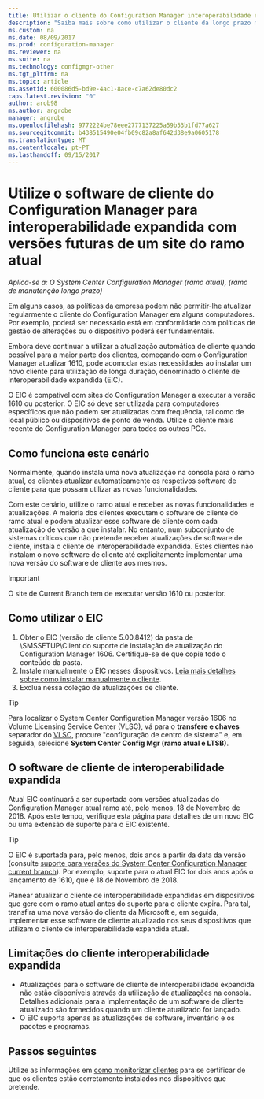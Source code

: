```yaml
---
title: Utilizar o cliente do Configuration Manager interoperabilidade expandida com o ramo atual | Microsoft Docs
description: "Saiba mais sobre como utilizar o cliente da longo prazo manutenção ramo do Configuration Manager com um site do ramo atual."
ms.custom: na
ms.date: 08/09/2017
ms.prod: configuration-manager
ms.reviewer: na
ms.suite: na
ms.technology: configmgr-other
ms.tgt_pltfrm: na
ms.topic: article
ms.assetid: 600086d5-bd9e-4ac1-8ace-c7a62de80dc2
caps.latest.revision: "0"
author: arob98
ms.author: angrobe
manager: angrobe
ms.openlocfilehash: 9772224be78eee2777137225a59b53b1fd77a627
ms.sourcegitcommit: b438515490e04fb09c82a8af642d38e9a0605178
ms.translationtype: MT
ms.contentlocale: pt-PT
ms.lasthandoff: 09/15/2017
---
```

# <a name="use-the-configuration-manager-client-software-for-extended-interoperability-with-future-versions-of-a-current-branch-site"></a>Utilize o software de cliente do Configuration Manager para interoperabilidade expandida com versões futuras de um site do ramo atual

*Aplica-se a: O System Center Configuration Manager (ramo atual), (ramo de manutenção longo prazo)*  

Em alguns casos, as políticas da empresa podem não permitir-lhe atualizar regularmente o cliente do Configuration Manager em alguns computadores. Por exemplo, poderá ser necessário está em conformidade com políticas de gestão de alterações ou o dispositivo poderá ser fundamentais.

Embora deve continuar a utilizar a atualização automática de cliente quando possível para a maior parte dos clientes, começando com o Configuration Manager atualizar 1610, pode acomodar estas necessidades ao instalar um novo cliente para utilização de longa duração, denominado o cliente de interoperabilidade expandida (EIC).

O EIC é compatível com sites do Configuration Manager a executar a versão 1610 ou posterior. O EIC só deve ser utilizada para computadores específicos que não podem ser atualizadas com frequência, tal como de local público ou dispositivos de ponto de venda. Utilize o cliente mais recente do Configuration Manager para todos os outros PCs.

## <a name="how-this-scenario-works"></a>Como funciona este cenário

Normalmente, quando instala uma nova atualização na consola para o ramo atual, os clientes atualizar automaticamente os respetivos software de cliente para que possam utilizar as novas funcionalidades.

Com este cenário, utilize o ramo atual e receber as novas funcionalidades e atualizações. A maioria dos clientes executam o software de cliente do ramo atual e podem atualizar esse software de cliente com cada atualização de versão a que instalar. No entanto, num subconjunto de sistemas críticos que não pretende receber atualizações de software de cliente, instala o cliente de interoperabilidade expandida. Estes clientes não instalam o novo software de cliente até explicitamente implementar uma nova versão do software de cliente aos mesmos.

>[!IMPORTANT]
>O site de Current Branch tem de executar versão 1610 ou posterior.

## <a name="how-to-use-the-eic"></a>Como utilizar o EIC

1. Obter o EIC (versão de cliente 5.00.8412) da pasta de \SMSSETUP\Client do suporte de instalação de atualização do Configuration Manager 1606. Certifique-se de que copie todo o conteúdo da pasta.
2. Instale manualmente o EIC nesses dispositivos. [Leia mais detalhes sobre como instalar manualmente o cliente](/sccm/core/clients/deploy/deploy-clients-to-windows-computers#BKMK_Manual).
3. Exclua nessa coleção de atualizações de cliente.

>[!TIP]
>Para localizar o System Center Configuration Manager versão 1606 no Volume Licensing Service Center (VLSC), vá para o **transfere e chaves** separador do [VLSC](https://www.microsoft.com/Licensing/servicecenter/Downloads/DownloadsAndKeys.aspx), procure "configuração de centro de sistema" e, em seguida, selecione **System Center Config Mgr (ramo atual e LTSB)**.

## <a name="the-extended-interoperability-client-software"></a>O software de cliente de interoperabilidade expandida

Atual EIC continuará a ser suportada com versões atualizadas do Configuration Manager atual ramo até, pelo menos, 18 de Novembro de 2018. Após este tempo, verifique esta página para detalhes de um novo EIC ou uma extensão de suporte para o EIC existente.

>[!TIP]
>O EIC é suportada para, pelo menos, dois anos a partir da data da versão (consulte [suporte para versões do System Center Configuration Manager current branch](/sccm/core/servers/manage/current-branch-versions-supported)). Por exemplo, suporte para o atual EIC for dois anos após o lançamento de 1610, que é 18 de Novembro de 2018.

Planear atualizar o cliente de interoperabilidade expandidas em dispositivos que gere com o ramo atual antes do suporte para o cliente expira. Para tal, transfira uma nova versão do cliente da Microsoft e, em seguida, implementar esse software de cliente atualizado nos seus dispositivos que utilizam o cliente de interoperabilidade expandida atual.

## <a name="limitations-of-the-extended-interoperability-client"></a>Limitações do cliente interoperabilidade expandida

- Atualizações para o software de cliente de interoperabilidade expandida não estão disponíveis através da utilização de atualizações na consola. Detalhes adicionais para a implementação de um software de cliente atualizado são fornecidos quando um cliente atualizado for lançado.
- O EIC suporta apenas as atualizações de software, inventário e os pacotes e programas.

## <a name="next-steps"></a>Passos seguintes

Utilize as informações em [como monitorizar clientes](/sccm/core/clients/manage/monitor-clients) para se certificar de que os clientes estão corretamente instalados nos dispositivos que pretende.
